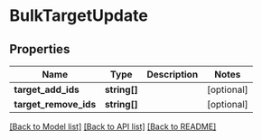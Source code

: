 # BulkTargetUpdate

## Properties
Name | Type | Description | Notes
------------ | ------------- | ------------- | -------------
**target_add_ids** | **string[]** |  | [optional] 
**target_remove_ids** | **string[]** |  | [optional] 

[[Back to Model list]](../README.md#documentation-for-models) [[Back to API list]](../README.md#documentation-for-api-endpoints) [[Back to README]](../README.md)


